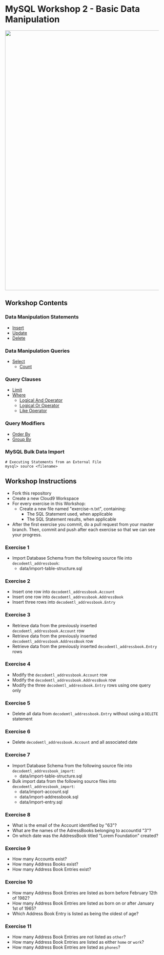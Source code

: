 # MySQL Workshop 2 - Basic Data Manipulation

<img src="http://cdn.meme.am/instances2/500x/1988011.jpg" border="0" width="850">

## Workshop Contents

### Data Manipulation Statements

* [Insert](http://dev.mysql.com/doc/refman/5.7/en/insert.html)
* [Update](http://dev.mysql.com/doc/refman/5.7/en/update.html)
* [Delete](http://dev.mysql.com/doc/refman/5.7/en/delete.html)

### Data Manipulation Queries

* [Select](http://dev.mysql.com/doc/refman/5.7/en/select.html)
  * [Count](https://dev.mysql.com/doc/refman/5.7/en/counting-rows.html)

### Query Clauses

* [Limit](http://dev.mysql.com/doc/refman/5.7/en/limit-optimization.html)
* [Where](https://dev.mysql.com/doc/refman/5.7/en/where-optimizations.html)
  * [Logical And Operator](https://dev.mysql.com/doc/refman/5.7/en/logical-operators.html#operator_and)
  * [Logical Or Operator](https://dev.mysql.com/doc/refman/5.7/en/logical-operators.html#operator_or)
  * [Like Operator](https://dev.mysql.com/doc/refman/5.7/en/string-comparison-functions.html#operator_like)

### Query Modifiers

* [Order By](http://dev.mysql.com/doc/internals/en/optimizer-order-by-clauses.html)
* [Group By](http://dev.mysql.com/doc/internals/en/optimizer-group-by-related-conditions.html)


### MySQL Bulk Data Import
```
# Executing Statements from an External File
mysql> source <filename>
```

## Workshop Instructions

* Fork this repository
* Create a new Cloud9 Workspace
* For every exercise in this Workshop:
  * Create a new file named "exercise-n.txt", containing:
    * The SQL Statement used, when applicable
    * The SQL Statement results, when applicable
* After the first exercise you commit, do a pull request from your master branch. Then, commit and push after each exercise so that we can see your progress.

### Exercise 1
* Import Database Schema from the following source file into ```decodemtl_addressbook```:
  * data/import-table-structure.sql

### Exercise 2
* Insert one row into ```decodemtl_addressbook.Account```
* Insert one row into ```decodemtl_addressbook.AddressBook```
* Insert three rows into ```decodemtl_addressbook.Entry```

### Exercise 3
* Retrieve data from the previously inserted ```decodemtl_addressbook.Account``` row
* Retrieve data from the previously inserted ```decodemtl_addressbook.AddressBook``` row
* Retrieve data from the previously inserted ```decodemtl_addressbook.Entry``` rows

### Exercise 4
* Modify the ```decodemtl_addressbook.Account``` row
* Modify the ```decodemtl_addressbook.AddressBook``` row
* Modify the three ```decodemtl_addressbook.Entry``` rows using one query only

### Exercise 5
* Delete all data from ```decodemtl_addressbook.Entry``` without using a ```DELETE``` statement

### Exercise 6
* Delete ```decodemtl_addressbook.Account``` and all associated date

### Exercise 7
* Import Database Schema from the following source file into ```decodemtl_addressbook_import```:
  * data/import-table-structure.sql
* Bulk import data from the following source files into ```decodemtl_addressbook_import```:
  * data/import-account.sql
  * data/import-addressbook.sql
  * data/import-entry.sql

### Exercise 8
* What is the email of the Account identified by "63"?
* What are the names of the AdressBooks belonging to accountId "3"?
* On which date was the AddressBook titled "Lorem Foundation" created?

### Exercise 9
* How many Accounts exist?
* How many Address Books exist?
* How many Address Book Entries exist?

### Exercise 10
* How many Address Book Entries are listed as born before February 12th of 1982?
* How many Address Book Entries are listed as born on or after January 1st of 1965?
* Which Address Book Entry is listed as being the oldest of age?

### Exercise 11
* How many Address Book Entries are not listed as ```other```?
* How many Address Book Entries are listed as either ```home``` or ```work```?
* How many Address Book Entries are listed as ```phones```?
